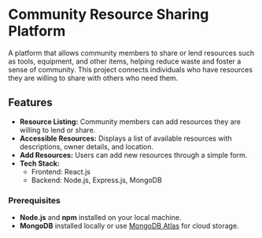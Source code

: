 # Community Resource Sharing Platform

A platform that allows community members to share or lend resources such as tools, equipment, and other items, helping reduce waste and foster a sense of community. This project connects individuals who have resources they are willing to share with others who need them.

## Features
- **Resource Listing:** Community members can add resources they are willing to lend or share.
- **Accessible Resources:** Displays a list of available resources with descriptions, owner details, and location.
- **Add Resources:** Users can add new resources through a simple form.
- **Tech Stack:**
  - Frontend: React.js
  - Backend: Node.js, Express.js, MongoDB
    
### Prerequisites
- **Node.js** and **npm** installed on your local machine.
- **MongoDB** installed locally or use [MongoDB Atlas](https://www.mongodb.com/cloud/atlas) for cloud storage.
